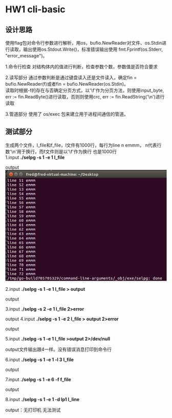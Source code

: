 # HW1 cli-basic
## 设计思路
使用flag包对命令行参数进行解析，用os，bufio.NewReader对文件、os.Stdin进行读取，输出使用os.Stdout.Write()，标准错误输出使用 fmt.Fprintf(os.Stderr, "error_message")。
  
  1.命令行检查 对结构体内的值进行判断，检查参数个数，参数值是否符合要求
  
  2.读写部分 通过参数判断是通过键盘读入还是文件读入，确定fin = bufio.NewReader(f)或者fin = bufio.NewReader(os.Stdin)。  
  读取时根据-f的存在与否确定分页方式，以'\f'作为分页方法，则使用input_byte, err := fin.ReadByte()进行读取，否则则使用crc, err := fin.ReadString('\n')进行读取
  
  3.管道部分  使用了 os/exec 包来建立用于进程间通信的管道。

## 测试部分
生成两个文件，l_file和f_file，l文件有1000行，每行为line n emmm， n代表行数'\n'用于换行，而f文件则是以'\f'作为换行 也是1000行  
1.input **./selpg -s 1 -e 1 l_file**
  
  output   
  ![image](https://raw.githubusercontent.com/WeakestCoder/ServiceComputing/master/HW1/screenshot/1.png)
  
2.input **./selpg -s 1 -e 1 l_file > output**  

  output 
  
3.input **./selpg -s 2 -e 1 l_file 2>error**

  output
4.input **./selpg -s 1 -e 2 l_file > output 2>error**  

  output
  
5.input **./selpg -s 1 -e 1 l_file >output 2>/dev/null**

  output文件输出跟4一样。没有错误消息打印到命令行 
  
6.input **./selpg -s 1 -e 1 -l 3 l_file**  

  output 

7.input **./selpg -s 1 -e 6 -f f_file**

  output
  
8.input **./selpg -s 1 -e 1 -d lp1 l_line**
  
  output：无打印机 无法测试
